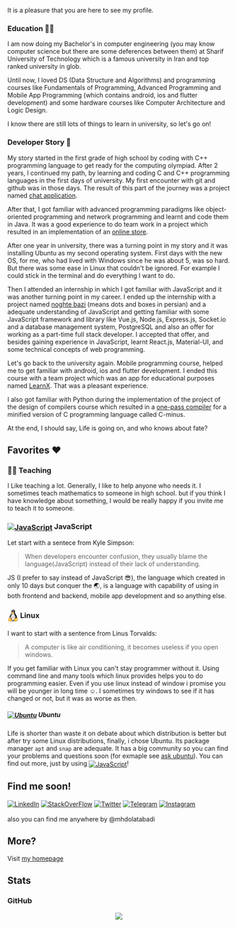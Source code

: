 It is a pleasure that you are here to see my profile.

### Education 👨‍🎓
I am now doing my Bachelor's in computer engineering (you may know computer science but there are some deferences between them) at Sharif University of Technology which is a famous university in Iran and top ranked university in glob.<br />

Until now, I loved DS (Data Structure and Algorithms) and programming courses like Fundamentals of Programming, Advanced Programming and Mobile App Programming (which contains android, ios and flutter development) and some hardware courses like Computer Architecture and Logic Design.<br/>

I know there are still lots of things to learn in university, so let's go on!

### Developer Story 📖
My story started in the first grade of high school by coding with C++ programming language to get ready for the computing olympiad. After 2 years, I continued my path, by learning and coding C and C++ programming languages in the first days of university. My first encounter with git and github was in those days. The result of this part of the journey was a project named [chat application](https://github.com/mhdolatabadi/chat-application).<br/>

After that, I got familiar with advanced programming paradigms like object-oriented programming and network programming and learnt and code them in Java. It was a good experience to do team work in a project which resulted in an implementation of an [online store](https://github.com/AdvProg2020/Project_team-4).<br/>

After one year in university, there was a turning point in my story and it was installing Ubuntu as my second operating system. First days with the new OS, for me, who had lived with Windows since he was about 5, was so hard. But there was some ease in Linux that couldn't be ignored. For example I could stick in the terminal and do everything I want to do.<br/>

Then I attended an internship in which I got familiar with JavaScript and it was another turning point in my career. I ended up the internship with a project named [noghte bazi](https://github.com/mhdolatabadi/noghte-bazi) (means dots and boxes in persian) and a adequate understanding of JavaScript and getting familiar with some JavaScript framework and library like Vue.js, Node.js, Express.js, Socket.io and a database management system, PostgreSQL and also an offer for working as a part-time full stack developer. I accepted that offer, and besides gaining experience in JavaScript, learnt React.js, Material-UI, and some technical concepts of web programming.<br/>

Let's go back to the university again. Mobile programming course, helped me to get familiar with android, ios and flutter development. I ended this course with a team project which was an app for educational purposes named [LearnX](https://github.com/mob-developer/LearnX). That was a pleasant experience.<br/>

I also got familiar with Python during the implementation of the project of the design of compilers course which resulted in a [one-pass compiler](https://github.com/mhdolatabadi/c-minus-compiler) for a minified version of C programming language called C-minus.<br/>

At the end, I should say, Life is going on, and who knows about fate?

## Favorites  ❤️ 
### 👨‍🏫 Teaching
I Like teaching a lot. Generally, I like to help anyone who needs it. I sometimes teach mathematics to someone in high school. but if you think I have knowledge about something, I would be really happy if you invite me to teach it to someone.
### [<img src="https://raw.githubusercontent.com/gilbarbara/logos/master/logos/javascript.svg" alt="JavaScript" width="25" align="center"/>](https://github.com/mhdolatabadi/mhdolatabadi) JavaScript
Let start with a sentece from Kyle Simpson: <br />
> When developers encounter confusion, they usually blame the language(JavaScript) instead of their lack of understanding.

JS (I prefer to say instead of JavaScript 😎), the language which created in only 10 days but conquer the 🌏, is a language with capability of using in both frontend and backend, mobile app development and so anything else.

### [<img src="https://raw.githubusercontent.com/gilbarbara/logos/master/logos/linux-tux.svg" alt="Ubuntu" width="25" align="center"/>](https://github.com/mhdolatabadi/mhdolatabadi) Linux
I want to start with a sentence from Linus Torvalds:
> A computer is like air conditioning, it becomes useless if you open windows.

If you get familiar with Linux you can't stay programmer without it. Using command line and many tools which linux provides helps you to do programming easier. Even if you use linux instead of window i promise you will be younger in long time ☺️. I sometimes try windows to see if it has changed or not, but it was as worse as then. <br/>
##### [<img src="https://raw.githubusercontent.com/gilbarbara/logos/master/logos/ubuntu.svg" alt="Ubuntu" width="25" align="center"/>](https://github.com/mhdolatabadi/mhdolatabadi) Ubuntu
Life is shorter than waste it on debate about which distribution is better but after try some Linux distributions, finally, i chose Ubuntu. Its package manager `apt` and `snap` are adequate. It has a big community so you can find your problems and questions soon (for exmaple see [ask ubuntu](https://askubuntu.com)). You can find out more, just by using [<img src="https://raw.githubusercontent.com/gilbarbara/logos/master/logos/google.svg" alt="JavaScript" width="55" align="center"/>](https://www.google.com)!

<!-- ### 🤝 Contribution
I had always liked contributing to open source projects around github, but I never tried it.

###### ⤵️ PRs(Pull Requests)
If you like one of my projects and you think you can improve it, I am always open to pull requests. so let try contribute in my projects to learn much more from each other.

## 💪 Ablities
After all, I should say I code with 
- [<img src="https://raw.githubusercontent.com/gilbarbara/logos/master/logos/python.svg" alt="Java" width="30" align="center"/>](https://github.com/mhdolatabadi/mhdolatabadi)
- [<img src="https://raw.githubusercontent.com/gilbarbara/logos/master/logos/java.svg" alt="Java" width="30" align="center"/>](https://github.com/mhdolatabadi/mhdolatabadi)
- [<img src="https://raw.githubusercontent.com/gilbarbara/logos/master/logos/c.svg" alt="C" width="30" align="center"/>](https://github.com/mhdolatabadi/mhdolatabadi)
- [<img src="https://raw.githubusercontent.com/gilbarbara/logos/master/logos/c-plusplus.svg" alt="CPP" width="30" align="center"/>](https://github.com/mhdolatabadi/mhdolatabadi)
- [<img src="https://raw.githubusercontent.com/gilbarbara/logos/master/logos/swift.svg" alt="Swift" width="30" align="center"/>](https://github.com/mhdolatabadi/mhdolatabadi) </br>
which are shown in my projects (don't forget to star them). I learnt them in [university](https://www.sharif.ir). -->

## Find me soon!
[<img src="https://raw.githubusercontent.com/gilbarbara/logos/master/logos/linkedin-icon.svg" alt="LinkedIn" width="30" align="center"/>](https://www.linkedin.com/in/mohammadhossein-dolatabadi-a5b5701a6/)
[<img src="https://raw.githubusercontent.com/gilbarbara/logos/master/logos/stackoverflow-icon.svg" alt="StackOverFlow" width="30" align="center"/>](https://stackoverflow.com/users/12337783/mohammad-hossein-dolatabadi-al)
[<img src="https://raw.githubusercontent.com/gilbarbara/logos/master/logos/twitter.svg" alt="Twitter" width="30" align="center"/>](https://twitter.com/mhdolatabadi)
[<img src="https://raw.githubusercontent.com/gilbarbara/logos/master/logos/telegram.svg" alt="Telegram" width="30" align="center"/>](https://t.me/mhdolatabadia)
[<img src="https://raw.githubusercontent.com/gauravghongde/social-icons/master/SVG/Color/Instagram.svg" alt="Instagram" width="30" align="center"/>](https://instagram.com/mhdolatabadi) <br/><br/>
also you can find me anywhere by @mhdolatabadi

## More?
Visit [my homepage](http://ce.sharif.edu/~mhdolatabadia/)

## Stats

### GitHub
<p align="center">
 <a href="#" alt="Mohammad Dolatabadi's github stats">
  <img src="https://github-readme-stats.vercel.app/api?username=mhdolatabadi&theme=tokyonight&show_icons=true" />
 </a>
</p>
